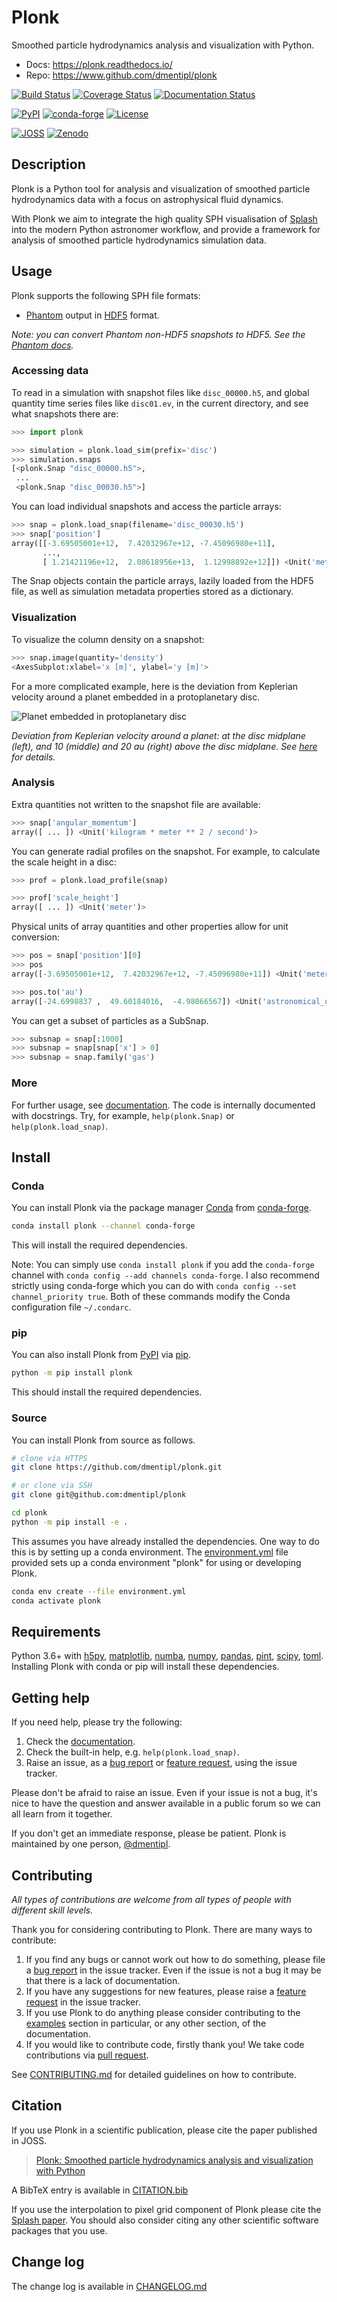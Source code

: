 Plonk
=====

Smoothed particle hydrodynamics analysis and visualization with Python.

+ Docs: <https://plonk.readthedocs.io/>
+ Repo: <https://www.github.com/dmentipl/plonk>

[![Build Status](https://github.com/dmentipl/plonk/actions/workflows/tests.yml/badge.svg)](https://github.com/dmentipl/plonk/actions)
[![Coverage Status](https://coveralls.io/repos/github/dmentipl/plonk/badge.svg?branch=main)](https://coveralls.io/github/dmentipl/plonk?branch=main)
[![Documentation Status](https://readthedocs.org/projects/plonk/badge/?version=stable)](https://plonk.readthedocs.io/en/stable/?badge=stable)

[![PyPI](https://img.shields.io/pypi/v/plonk)](https://pypi.org/project/plonk/)
[![conda-forge](https://img.shields.io/conda/v/conda-forge/plonk.svg)](https://anaconda.org/conda-forge/plonk)
[![License](https://img.shields.io/badge/license-MIT-blue.svg)](https://github.com/dmentipl/plonk/blob/main/LICENSE)

[![JOSS](https://joss.theoj.org/papers/10.21105/joss.01884/status.svg)](https://doi.org/10.21105/joss.01884)
[![Zenodo](https://zenodo.org/badge/DOI/10.5281/zenodo.3554567.svg)](https://doi.org/10.5281/zenodo.3554567)

Description
-----------

Plonk is a Python tool for analysis and visualization of smoothed particle hydrodynamics data with a focus on astrophysical fluid dynamics.

With Plonk we aim to integrate the high quality SPH visualisation of [Splash](https://github.com/danieljprice/splash) into the modern Python astronomer workflow, and provide a framework for analysis of smoothed particle hydrodynamics simulation data.

Usage
-----

Plonk supports the following SPH file formats:

+ [Phantom](https://github.com/danieljprice/phantom) output in [HDF5](https://en.wikipedia.org/wiki/Hierarchical_Data_Format) format.

*Note: you can convert Phantom non-HDF5 snapshots to HDF5. See the [Phantom docs](https://phantomsph.readthedocs.io).*

### Accessing data

To read in a simulation with snapshot files like `disc_00000.h5`, and global quantity time series files like `disc01.ev`, in the current directory, and see what snapshots there are:

```python
>>> import plonk

>>> simulation = plonk.load_sim(prefix='disc')
>>> simulation.snaps
[<plonk.Snap "disc_00000.h5">,
 ...
 <plonk.Snap "disc_00030.h5">]
```

You can load individual snapshots and access the particle arrays:

```python
>>> snap = plonk.load_snap(filename='disc_00030.h5')
>>> snap['position']
array([[-3.69505001e+12,  7.42032967e+12, -7.45096980e+11],
       ...,
       [ 1.21421196e+12,  2.08618956e+13,  1.12998892e+12]]) <Unit('meter')>
```

The Snap objects contain the particle arrays, lazily loaded from the HDF5 file, as well as simulation metadata properties stored as a dictionary.

### Visualization

To visualize the column density on a snapshot:

```python
>>> snap.image(quantity='density')
<AxesSubplot:xlabel='x [m]', ylabel='y [m]'>
```

For a more complicated example, here is the deviation from Keplerian velocity around a planet embedded in a protoplanetary disc.

![Planet embedded in protoplanetary disc](https://raw.githubusercontent.com/dmentipl/plonk/main/image.png)

*Deviation from Keplerian velocity around a planet: at the disc midplane (left), and 10 (middle) and 20 au (right) above the disc midplane. See [here](https://plonk.readthedocs.io/en/latest/examples/deviation-from-keplerian.html) for details.*

### Analysis

Extra quantities not written to the snapshot file are available:

```python
>>> snap['angular_momentum']
array([ ... ]) <Unit('kilogram * meter ** 2 / second')>
```

You can generate radial profiles on the snapshot. For example, to calculate the scale height in a disc:

```python
>>> prof = plonk.load_profile(snap)

>>> prof['scale_height']
array([ ... ]) <Unit('meter')>
```

Physical units of array quantities and other properties allow for unit conversion:

```python
>>> pos = snap['position'][0]
>>> pos
array([-3.69505001e+12,  7.42032967e+12, -7.45096980e+11]) <Unit('meter')>

>>> pos.to('au')
array([-24.6998837 ,  49.60184016,  -4.98066567]) <Unit('astronomical_unit')>
```

You can get a subset of particles as a SubSnap.

```python
>>> subsnap = snap[:1000]
>>> subsnap = snap[snap['x'] > 0]
>>> subsnap = snap.family('gas')
```

### More

For further usage, see [documentation](https://plonk.readthedocs.io/). The code is internally documented with docstrings. Try, for example, `help(plonk.Snap)` or `help(plonk.load_snap)`.

Install
-------

### Conda

You can install Plonk via the package manager [Conda](https://docs.conda.io/) from [conda-forge](https://conda-forge.org/).

```bash
conda install plonk --channel conda-forge
```

This will install the required dependencies.

Note: You can simply use `conda install plonk` if you add the `conda-forge` channel with `conda config --add channels conda-forge`. I also recommend strictly using conda-forge which you can do with `conda config --set channel_priority true`. Both of these commands modify the Conda configuration file `~/.condarc`.

### pip

You can also install Plonk from [PyPI](https://pypi.org/) via [pip](https://pip.pypa.io/).

```bash
python -m pip install plonk
```

This should install the required dependencies.

### Source

You can install Plonk from source as follows.

```bash
# clone via HTTPS
git clone https://github.com/dmentipl/plonk.git

# or clone via SSH
git clone git@github.com:dmentipl/plonk

cd plonk
python -m pip install -e .
```

This assumes you have already installed the dependencies. One way to do this is by setting up a conda environment. The [environment.yml](https://github.com/dmentipl/plonk/blob/main/environment.yml) file provided sets up a conda environment "plonk" for using or developing Plonk.

```bash
conda env create --file environment.yml
conda activate plonk
```

Requirements
------------

Python 3.6+ with [h5py](https://www.h5py.org/), [matplotlib](https://www.matplotlib.org/), [numba](http://numba.pydata.org/), [numpy](https://numpy.org/), [pandas](https://pandas.pydata.org/), [pint](https://pint.readthedocs.io/), [scipy](https://www.scipy.org/), [toml](https://github.com/uiri/toml). Installing Plonk with conda or pip will install these dependencies.

Getting help
------------

If you need help, please try the following:

1. Check the [documentation](https://plonk.readthedocs.io/).
2. Check the built-in help, e.g. `help(plonk.load_snap)`.
3. Raise an issue, as a [bug report](https://github.com/dmentipl/plonk/issues/new?assignees=&labels=&template=bug_report.md&title=) or [feature request](https://github.com/dmentipl/plonk/issues/new?assignees=&labels=&template=feature_request.md&title=), using the issue tracker.

Please don't be afraid to raise an issue. Even if your issue is not a bug, it's nice to have the question and answer available in a public forum so we can all learn from it together.

If you don't get an immediate response, please be patient. Plonk is maintained by one person, [@dmentipl](https://github.com/dmentipl).

Contributing
------------

*All types of contributions are welcome from all types of people with different skill levels.*

Thank you for considering contributing to Plonk. There are many ways to contribute:

1. If you find any bugs or cannot work out how to do something, please file a [bug report](https://github.com/dmentipl/plonk/issues/new?assignees=&labels=&template=bug_report.md&title=) in the issue tracker. Even if the issue is not a bug it may be that there is a lack of documentation.
2. If you have any suggestions for new features, please raise a [feature request](https://github.com/dmentipl/plonk/issues/new?assignees=&labels=&template=feature_request.md&title=) in the issue tracker.
3. If you use Plonk to do anything please consider contributing to the [examples](https://plonk.readthedocs.io/en/stable/examples.html) section in particular, or any other section, of the documentation.
4. If you would like to contribute code, firstly thank you! We take code contributions via [pull request](https://github.com/dmentipl/plonk/pull/new/main).

See [CONTRIBUTING.md](https://github.com/dmentipl/plonk/blob/main/CONTRIBUTING.md) for detailed guidelines on how to contribute.

Citation
--------

If you use Plonk in a scientific publication, please cite the paper published in JOSS.

> [Plonk: Smoothed particle hydrodynamics analysis and visualization with Python](https://doi.org/10.21105/joss.01884)

A BibTeX entry is available in [CITATION.bib](https://github.com/dmentipl/plonk/blob/main/CITATION.bib)

If you use the interpolation to pixel grid component of Plonk please cite the [Splash paper](https://doi.org/10.1071/AS07022). You should also consider citing any other scientific software packages that you use.

Change log
----------

The change log is available in [CHANGELOG.md](https://github.com/dmentipl/plonk/blob/main/CHANGELOG.md)
